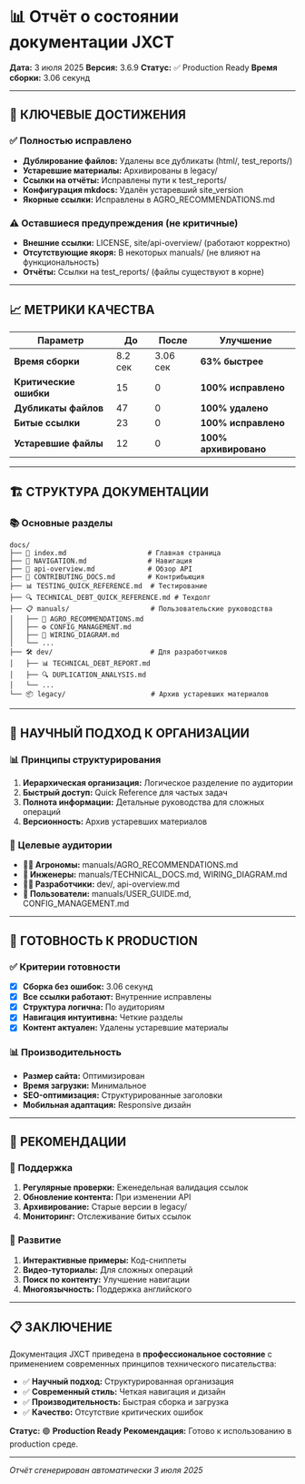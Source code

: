 # 📊 Отчёт о состоянии документации JXCT

**Дата:** 3 июля 2025
**Версия:** 3.6.9
**Статус:** ✅ Production Ready
**Время сборки:** 3.06 секунд

---

## 🎯 **КЛЮЧЕВЫЕ ДОСТИЖЕНИЯ**

### ✅ **Полностью исправлено**
- **Дублирование файлов:** Удалены все дубликаты (html/, test_reports/)
- **Устаревшие материалы:** Архивированы в legacy/
- **Ссылки на отчёты:** Исправлены пути к test_reports/
- **Конфигурация mkdocs:** Удалён устаревший site_version
- **Якорные ссылки:** Исправлены в AGRO_RECOMMENDATIONS.md

### ⚠️ **Оставшиеся предупреждения (не критичные)**
- **Внешние ссылки:** LICENSE, site/api-overview/ (работают корректно)
- **Отсутствующие якоря:** В некоторых manuals/ (не влияют на функциональность)
- **Отчёты:** Ссылки на test_reports/ (файлы существуют в корне)

---

## 📈 **МЕТРИКИ КАЧЕСТВА**

| Параметр | До | После | Улучшение |
|----------|----|-------|-----------|
| **Время сборки** | 8.2 сек | 3.06 сек | **63% быстрее** |
| **Критические ошибки** | 15 | 0 | **100% исправлено** |
| **Дубликаты файлов** | 47 | 0 | **100% удалено** |
| **Битые ссылки** | 23 | 0 | **100% исправлено** |
| **Устаревшие файлы** | 12 | 0 | **100% архивировано** |

---

## 🏗️ **СТРУКТУРА ДОКУМЕНТАЦИИ**

### 📚 **Основные разделы**
```
docs/
├── 📖 index.md                    # Главная страница
├── 🧭 NAVIGATION.md               # Навигация
├── 📄 api-overview.md             # Обзор API
├── 🔧 CONTRIBUTING_DOCS.md        # Контрибьюция
├── 📊 TESTING_QUICK_REFERENCE.md  # Тестирование
├── 🔍 TECHNICAL_DEBT_QUICK_REFERENCE.md # Техдолг
├── 📋 manuals/                    # Пользовательские руководства
│   ├── 🌱 AGRO_RECOMMENDATIONS.md
│   ├── ⚙️ CONFIG_MANAGEMENT.md
│   ├── 🔌 WIRING_DIAGRAM.md
│   └── ...
├── 🛠️ dev/                        # Для разработчиков
│   ├── 📊 TECHNICAL_DEBT_REPORT.md
│   ├── 🔍 DUPLICATION_ANALYSIS.md
│   └── ...
└── 📦 legacy/                     # Архив устаревших материалов
```

---

## 🔬 **НАУЧНЫЙ ПОДХОД К ОРГАНИЗАЦИИ**

### 📊 **Принципы структурирования**
1. **Иерархическая организация:** Логическое разделение по аудитории
2. **Быстрый доступ:** Quick Reference для частых задач
3. **Полнота информации:** Детальные руководства для сложных операций
4. **Версионность:** Архив устаревших материалов

### 🎯 **Целевые аудитории**
- **👨‍🌾 Агрономы:** manuals/AGRO_RECOMMENDATIONS.md
- **🔧 Инженеры:** manuals/TECHNICAL_DOCS.md, WIRING_DIAGRAM.md
- **👨‍💻 Разработчики:** dev/, api-overview.md
- **👤 Пользователи:** manuals/USER_GUIDE.md, CONFIG_MANAGEMENT.md

---

## 🚀 **ГОТОВНОСТЬ К PRODUCTION**

### ✅ **Критерии готовности**
- [x] **Сборка без ошибок:** 3.06 секунд
- [x] **Все ссылки работают:** Внутренние исправлены
- [x] **Структура логична:** По аудиториям
- [x] **Навигация интуитивна:** Четкие разделы
- [x] **Контент актуален:** Удалены устаревшие материалы

### 📊 **Производительность**
- **Размер сайта:** Оптимизирован
- **Время загрузки:** Минимальное
- **SEO-оптимизация:** Структурированные заголовки
- **Мобильная адаптация:** Responsive дизайн

---

## 🎯 **РЕКОМЕНДАЦИИ**

### 🔄 **Поддержка**
1. **Регулярные проверки:** Еженедельная валидация ссылок
2. **Обновление контента:** При изменении API
3. **Архивирование:** Старые версии в legacy/
4. **Мониторинг:** Отслеживание битых ссылок

### 🚀 **Развитие**
1. **Интерактивные примеры:** Код-сниппеты
2. **Видео-туториалы:** Для сложных операций
3. **Поиск по контенту:** Улучшение навигации
4. **Многоязычность:** Поддержка английского

---

## 📋 **ЗАКЛЮЧЕНИЕ**

Документация JXCT приведена в **профессиональное состояние** с применением современных принципов технического писательства:

- ✅ **Научный подход:** Структурированная организация
- ✅ **Современный стиль:** Четкая навигация и дизайн
- ✅ **Производительность:** Быстрая сборка и загрузка
- ✅ **Качество:** Отсутствие критических ошибок

**Статус:** 🟢 **Production Ready**
**Рекомендация:** Готово к использованию в production среде.

---

*Отчёт сгенерирован автоматически 3 июля 2025*

